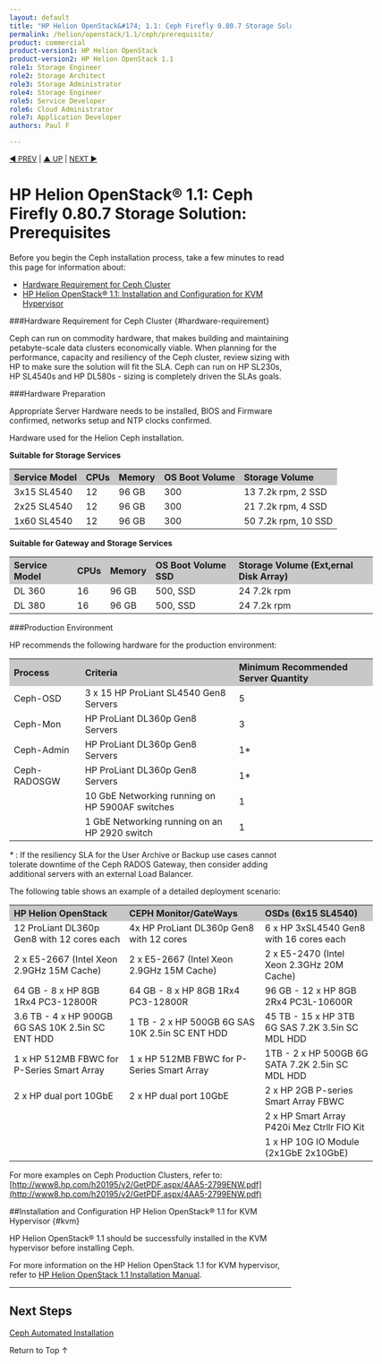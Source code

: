 ```yaml
---
layout: default
title: "HP Helion OpenStack&#174; 1.1: Ceph Firefly 0.80.7 Storage Solution: Prerequisites"
permalink: /helion/openstack/1.1/ceph/prerequisite/
product: commercial
product-version1: HP Helion OpenStack
product-version2: HP Helion OpenStack 1.1
role1: Storage Engineer
role2: Storage Architect 
role3: Storage Administrator 
role4: Storage Engineer
role5: Service Developer 
role6: Cloud Administrator 
role7: Application Developer 
authors: Paul F

---
```

<!--PUBLISHED-->


<script>

function PageRefresh {
onLoad="window.refresh"
}

PageRefresh();

</script>

<p style="font-size: small;"> <a href="/helion/openstack/1.1/services/object/ceph/archref-1.1/">&#9664; PREV</a> | <a href="/helion/openstack/siteindex/">&#9650; UP</a> | <a href=" /helion/openstack/1.1/commercial.ceph-automated-install/">NEXT &#9654;</a> </p>



# HP Helion OpenStack&#174; 1.1: Ceph Firefly 0.80.7 Storage Solution: Prerequisites

Before you begin the Ceph installation process, take a few minutes to read this page for information about:

* [Hardware Requirement for Ceph Cluster](#hardware-requirement)
* [HP Helion OpenStack&#174; 1.1: Installation and Configuration for KVM Hypervisor](#kvm)


###Hardware Requirement for Ceph Cluster {#hardware-requirement}

Ceph can run on commodity hardware, that makes building and maintaining petabyte-scale data clusters economically viable. When planning for the performance, capacity and resiliency of the Ceph cluster, review sizing with HP to make sure the solution will fit the SLA. Ceph can run on HP SL230s, HP SL4540s and HP DL580s - sizing is completely driven the SLAs goals.  <!-- this sentence does not exist in the document now &#151;Small proof-of-concept clusters and development clusters can run successfully on Virtual Machines with minimal system requirements.  For example, you can configure 1 VM running Admin, 1 VM running radosgw, 3 VMs running Ceph OSD, and 1 VM running Monitor.  -->
 
<!--
<table style="text-align: left; vertical-align: top;">

<tr style="background-color: #C8C8C8; text-align: left; vertical-align: top;">
<th>Node Type</th>
<th>Server Hardware</th>
<th>Minimum Requirements and Recommendations</th>
</tr>
<tr style="background-color: white; color: black; text-align: left; vertical-align: top;">
<td rowspan="4"> ceph-osd <br /><br /> ceph-mon <br /><br /> ceph rados gateway <br /><br />ceph admin</td>
<td>Processor  </td>
<td> 4vCPU</td>
</tr>
<tr style="background-color: white; color: black; text-align: left; vertical-align: top;">
<td>RAM </td>
<td colspan=2>4G RAM</td>
</tr>
<tr style="background-color: white; color: black; text-align: left; vertical-align: top;">
<td>Disk Space </td>
<td> 100 GB</td>
</tr>
<tr style="background-color: white; color: black; text-align: left; vertical-align: top;">
<td>Network </td>
<td> 2x 1GB Ethernet vNICs</td>
</tr>
</table>
-->

###Hardware Preparation

Appropriate Server Hardware needs to be installed, BIOS and Firmware confirmed, networks setup and NTP clocks confirmed.

Hardware used for the Helion Ceph installation.

**Suitable for Storage Services**

<table style="text-align: left; vertical-align: top; width:650px;">
<tr style="background-color: #C8C8C8;">
	<th> Service Model</th>
	<th>CPUs </th>
	<th>Memory</th>
	<th>OS Boot Volume </th>
	<th>Storage Volume </th>
</tr>
	<tr>
<td>3x15 SL4540</td>
<td>12</td>
<td>96 GB</td>
<td>300</td>
<td>13 7.2k rpm, 2 SSD</td>
</tr>
<tr>
<td>2x25 SL4540</td>
<td>12</td>
<td>96 GB</td>
<td>300</td>
<td>21 7.2k rpm, 4 SSD</td>
</tr>
<td>1x60 SL4540</td>
<td>12</td>
<td>96 GB</td>
<td>300</td>
<td>50 7.2k rpm, 10 SSD</td>
</tr>
</table>


**Suitable for Gateway and Storage Services**

<table style="text-align: left; vertical-align: top; width:650px;">
<tr style="background-color: #C8C8C8;">
	<th> Service Model</th>
	<th>CPUs </th>
	<th>Memory</th>
	<th>OS Boot Volume SSD </th>
	<th>Storage Volume (Ext,ernal Disk Array)</th>
</tr>
	<tr>
<td>DL 360</td>
<td>16</td>
<td>96 GB</td>
<td>500, SSD</td>
<td>24 7.2k rpm</td>
</tr>
<tr>
<td>DL 380</td>
<td>16</td>
<td>96 GB</td>
<td>500, SSD</td>
<td>24 7.2k rpm</td>
</tr>
</table>

###Production Environment

HP recommends the following hardware for the production environment:

<table style="text-align: left; vertical-align: top; width:650px;">
<tr style="background-color: #C8C8C8;">
	<th> Process</th>
	<th>Criteria </th>
	<th>Minimum Recommended Server Quantity</th>
</tr>
	<tr>
<td>Ceph-OSD</td>
<td>3 x 15 HP ProLiant SL4540 Gen8 Servers</td>
<td>5</td>
</tr>
<tr>
<td>Ceph-Mon</td>
<td>HP ProLiant DL360p Gen8 Servers</td>
<td>3 </td>
</tr>
<tr>
<td>Ceph-Admin</td>
<td>HP ProLiant DL360p Gen8 Servers</td>
<td>1&#42;</td>
</tr>
<tr>
<td>Ceph-RADOSGW</td>
<td>HP ProLiant DL360p Gen8 Servers</td>
<td>1&#42;</td>
</tr>
<tr>
<td></td>
<td>10 GbE Networking running on HP 5900AF switches</td>
<td>1</td>
</tr>
<tr>
<td></td>
<td>1 GbE Networking running on an HP 2920 switch</td>
<td>1</td>
</tr>
</table>

*&#42;* : If the resiliency SLA for the User Archive or Backup use cases cannot tolerate downtime of the Ceph RADOS Gateway, then consider adding additional servers with an external Load Balancer.


The following table shows an example of a detailed deployment scenario:

<table style="text-align: left; vertical-align: top; width:650px;">
<tr style="background-color: #C8C8C8;">
	<th> HP Helion OpenStack</th>
	<th>CEPH Monitor/GateWays </th>
	<th>OSDs (6x15 SL4540)</th>
</tr>
	<tr>
<td>12 ProLiant DL360p Gen8 with 12 cores each</td>
<td>4x HP ProLiant DL360p Gen8 with 12 cores</td>
<td>6 x HP 3xSL4540 Gen8 with 16 cores each</td>
</tr>
<tr>
<td>2 x E5-2667 (Intel Xeon 2.9GHz 15M Cache)</td>
<td>2 x E5-2667 (Intel Xeon 2.9GHz 15M Cache)</td>
<td>2 x E5-2470 (Intel Xeon 2.3GHz 20M Cache) </td>
</tr>
<tr>
<td>64 GB - 8 x HP 8GB 1Rx4 PC3-12800R</td>
<td>64 GB - 8 x HP 8GB 1Rx4 PC3-12800R</td>
<td>96 GB - 12 x HP 8GB 2Rx4 PC3L-10600R</td>
</tr>
<tr>
<td>3.6 TB - 4 x HP 900GB 6G SAS 10K 2.5in SC ENT HDD</td>
<td>1 TB - 2 x HP 500GB 6G SAS 10K 2.5in SC ENT HDD</td>
<td>45 TB - 15 x HP 3TB 6G SAS 7.2K 3.5in SC MDL HDD</td>
</tr>
<tr>
<td>1 x HP 512MB FBWC for P-Series Smart Array</td>
<td>1 x HP 512MB FBWC for P-Series Smart Array</td>
<td>1TB - 2 x HP 500GB 6G SATA 7.2K 2.5in SC MDL HDD</td>
</tr>
<tr>
<td>2 x HP dual port 10GbE</td>
<td>2 x HP dual port 10GbE</td>
<td>2 x HP 2GB P-series Smart Array FBWC</td>
<tr><td>
<td></td>
<td>2 x HP Smart Array P420i Mez Ctrllr FIO Kit</td>
</tr>
<tr><td>
<td></td>
<td>1 x HP 10G IO Module (2x1GbE 2x10GbE)</td>
</tr>
</table>


For more examples on Ceph Production Clusters, refer to: [http://www8.hp.com/h20195/v2/GetPDF.aspx/4AA5-2799ENW.pdf](http://www8.hp.com/h20195/v2/GetPDF.aspx/4AA5-2799ENW.pdf)

##Installation and Configuration HP Helion OpenStack&#174; 1.1 for KVM Hypervisor {#kvm}

HP Helion OpenStack&#174; 1.1 should be successfully installed in the KVM hypervisor before installing Ceph.

For more information on the HP Helion OpenStack 1.1 for KVM hypervisor, refer to [HP Helion OpenStack 1.1 Installation Manual](http://docs.hpcloud.com/helion/openstack/1.1/install/kvm).



<!-- this is not there in the present cookbook
###Download and Access to the Solution Files and Documents {#Download-and-access}

[HDN](https://helion.hpwsportal.com) is a remote web catalog containing a repository of software that HP OpenStack Enterprise Customers can purchase.

To purchase software, register yourself (if this is your first time) to the HDN portal and then log in to download the required Helion OpenStack Ceph Storage Solution packages.

If you have any access issues with HDN, contact the HP sales team. -->

<!--Once you have the necessary permissions, log in with your credentials. Select the Category **Workloads**, and the Sub-Category **Storage** to find the HP Helion OpenStack Ceph Storage solution.

Each Ceph-related file is identified with the following description:

* Helion OpenStack Commercial integration with InkTank Ceph for Glance, Nova, and Cinder storage.
-->
<!--hidden above pending correction info from Praba's request to HDN rep to get right info-->
---

## Next Steps

[Ceph Automated Installation](/helion/openstack/1.1/commercial.ceph-automated-install/)

<a href="#top" style="padding:14px 0px 14px 0px; text-decoration: none;"> Return to Top &#8593; </a>
